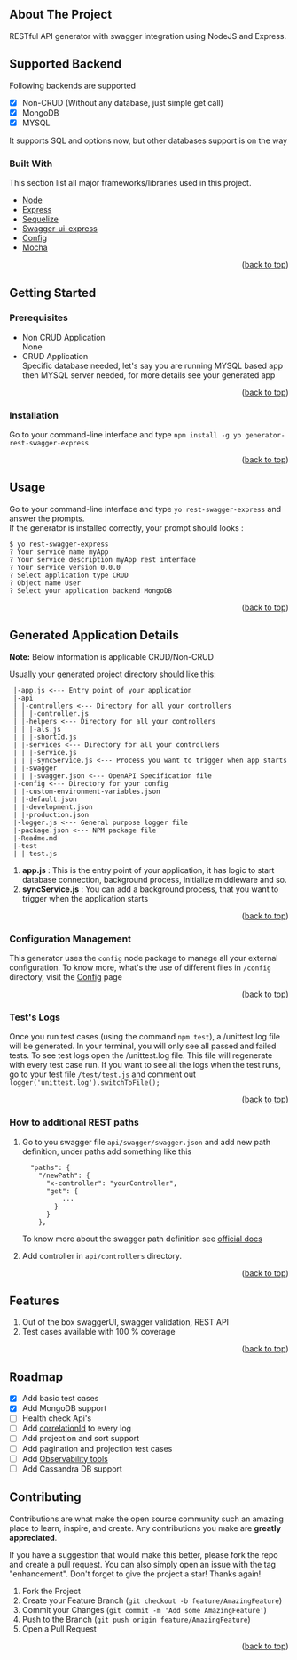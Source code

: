 <!-- ABOUT THE PROJECT -->

<div id="top"></div>

## About The Project

RESTful API generator with swagger integration using NodeJS and Express.

## Supported Backend

Following backends are supported

- [x] Non-CRUD (Without any database, just simple get call)
- [x] MongoDB
- [x] MYSQL

It supports SQL and options now, but other databases support is on the way

<!-- GETTING STARTED -->

### Built With

This section list all major frameworks/libraries used in this project.

- [Node](https://nodejs.org)
- [Express](https://expressjs.com/)
- [Sequelize](https://sequelize.org/)
- [Swagger-ui-express](https://www.npmjs.com/package/swagger-ui-express)
- [Config](https://github.com/lorenwest/node-config)
- [Mocha](https://mochajs.org/)

<p align="right">(<a href="#top">back to top</a>)</p>

## Getting Started

### Prerequisites

- Non CRUD Application  
  None
- CRUD Application  
  Specific database needed, let's say you are running MYSQL based app then MYSQL server needed, for more details see your generated app

<p align="right">(<a href="#top">back to top</a>)</p>

### Installation

Go to your command-line interface and type `npm install -g yo generator-rest-swagger-express`

<p align="right">(<a href="#top">back to top</a>)</p>

<!-- USAGE EXAMPLES -->

## Usage

Go to your command-line interface and type `yo rest-swagger-express` and answer the prompts.  
If the generator is installed correctly, your prompt should looks :

```
$ yo rest-swagger-express
? Your service name myApp
? Your service description myApp rest interface
? Your service version 0.0.0
? Select application type CRUD
? Object name User
? Select your application backend MongoDB
```

<p align="right">(<a href="#top">back to top</a>)</p>

## Generated Application Details

**Note:** Below information is applicable CRUD/Non-CRUD

Usually your generated project directory should like this:

```
 |-app.js <--- Entry point of your application
 |-api
 | |-controllers <--- Directory for all your controllers
 | | |-controller.js
 | |-helpers <--- Directory for all your controllers
 | | |-als.js
 | | |-shortId.js
 | |-services <--- Directory for all your controllers
 | | |-service.js
 | | |-syncService.js <--- Process you want to trigger when app starts
 | |-swagger
 | | |-swagger.json <--- OpenAPI Specification file
 |-config <--- Directory for your config
 | |-custom-environment-variables.json
 | |-default.json
 | |-development.json
 | |-production.json
 |-logger.js <--- General purpose logger file
 |-package.json <--- NPM package file
 |-Readme.md
 |-test
 | |-test.js
```

1. **app.js** : This is the entry point of your application, it has logic to start  
   database connection, background process, initialize middleware and so.
2. **syncService.js** : You can add a background process, that you want to trigger when the application starts

<p align="right">(<a href="#top">back to top</a>)</p>

### Configuration Management

This generator uses the `config` node package to manage all your external configuration. To know more, what's the use of different files in `/config` directory, visit the [Config](https://www.npmjs.com/package/config) page

<p align="right">(<a href="#top">back to top</a>)</p>

### Test's Logs

Once you run test cases (using the command `npm test`), a /unittest.log file will be generated. In your terminal, you will only see all passed and failed tests. To see test logs open the /unittest.log file. This file will regenerate with every test case run. If you want to see all the logs when the test runs, go to your test file `/test/test.js` and comment out `logger('unittest.log').switchToFile();`

<p align="right">(<a href="#top">back to top</a>)</p>

### How to additional REST paths

1. Go to you swagger file `api/swagger/swagger.json` and add new path definition, under paths add something like this

   ```
     "paths": {
       "/newPath": {
         "x-controller": "yourController",
         "get": {
             ...
           }
         }
       },
   ```

   To know more about the swagger path definition see [official docs](https://swagger.io/specification)

2. Add controller in `api/controllers` directory.

<p align="right">(<a href="#top">back to top</a>)</p>

## Features

1. Out of the box swaggerUI, swagger validation, REST API
2. Test cases available with 100 % coverage

<p align="right">(<a href="#top">back to top</a>)</p>

<!-- ROADMAP -->

## Roadmap

- [x] Add basic test cases
- [x] Add MongoDB support
- [ ] Health check Api's
- [ ] Add [correlationId](https://microsoft.github.io/code-with-engineering-playbook/observability/correlation-id/) to every log
- [ ] Add projection and sort support
- [ ] Add pagination and projection test cases
- [ ] Add [Observability tools](https://www.baeldung.com/distributed-systems-observability)
- [ ] Add Cassandra DB support

<!-- CONTRIBUTING -->

## Contributing

Contributions are what make the open source community such an amazing place to learn, inspire, and create. Any contributions you make are **greatly appreciated**.

If you have a suggestion that would make this better, please fork the repo and create a pull request. You can also simply open an issue with the tag "enhancement".
Don't forget to give the project a star! Thanks again!

1. Fork the Project
2. Create your Feature Branch (`git checkout -b feature/AmazingFeature`)
3. Commit your Changes (`git commit -m 'Add some AmazingFeature'`)
4. Push to the Branch (`git push origin feature/AmazingFeature`)
5. Open a Pull Request

<p align="right">(<a href="#top">back to top</a>)</p>
